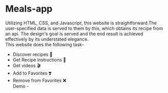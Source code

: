 # Meals-app
Utilizing HTML, CSS, and Javascript, this website is straightforward.The user-specified data is served to them by this, which obtains its recipe from an api. The design's goal is served and the end result is achieved effectively by its understated elegance.
<br>
This website does the following task- <br>
* Discover recipes 🍙 <br>
* Get Recipe instructions 🥧 <br>
* Get videos 🎬 <br>
* Add to Favorites ❣️ <br>
* Remove from Favorites ❌ <br>
Demo - <br>
